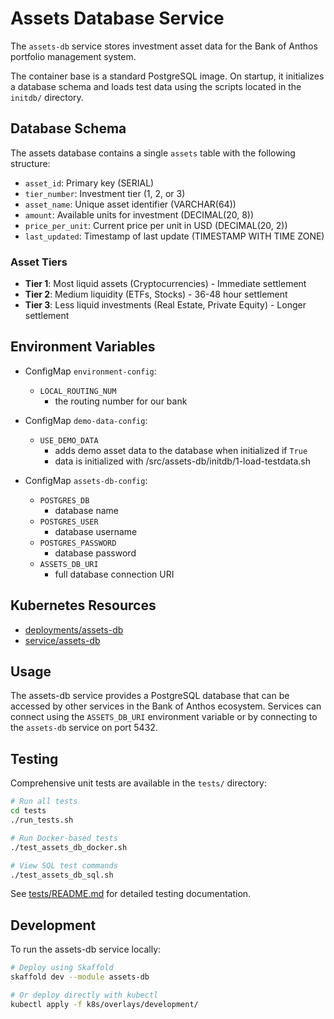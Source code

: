 # Assets Database Service

The `assets-db` service stores investment asset data for the Bank of Anthos portfolio management system.

The container base is a standard PostgreSQL image. On startup, it initializes
a database schema and loads test data using the scripts located in the `initdb/`
directory.

## Database Schema

The assets database contains a single `assets` table with the following structure:

- `asset_id`: Primary key (SERIAL)
- `tier_number`: Investment tier (1, 2, or 3)
- `asset_name`: Unique asset identifier (VARCHAR(64))
- `amount`: Available units for investment (DECIMAL(20, 8))
- `price_per_unit`: Current price per unit in USD (DECIMAL(20, 2))
- `last_updated`: Timestamp of last update (TIMESTAMP WITH TIME ZONE)

### Asset Tiers

- **Tier 1**: Most liquid assets (Cryptocurrencies) - Immediate settlement
- **Tier 2**: Medium liquidity (ETFs, Stocks) - 36-48 hour settlement
- **Tier 3**: Less liquid investments (Real Estate, Private Equity) - Longer settlement

## Environment Variables

- ConfigMap `environment-config`:
  - `LOCAL_ROUTING_NUM`
    - the routing number for our bank

- ConfigMap `demo-data-config`:
  - `USE_DEMO_DATA`
    - adds demo asset data to the database when initialized if `True`
    - data is initialized with /src/assets-db/initdb/1-load-testdata.sh

- ConfigMap `assets-db-config`:
  - `POSTGRES_DB`
    - database name
  - `POSTGRES_USER`
    - database username
  - `POSTGRES_PASSWORD`
    - database password
  - `ASSETS_DB_URI`
    - full database connection URI

## Kubernetes Resources

- [deployments/assets-db](/kubernetes-manifests/assets-db.yaml)
- [service/assets-db](/kubernetes-manifests/assets-db.yaml)

## Usage

The assets-db service provides a PostgreSQL database that can be accessed by other services
in the Bank of Anthos ecosystem. Services can connect using the `ASSETS_DB_URI` environment
variable or by connecting to the `assets-db` service on port 5432.

## Testing

Comprehensive unit tests are available in the `tests/` directory:

```bash
# Run all tests
cd tests
./run_tests.sh

# Run Docker-based tests
./test_assets_db_docker.sh

# View SQL test commands
./test_assets_db_sql.sh
```

See [tests/README.md](tests/README.md) for detailed testing documentation.

## Development

To run the assets-db service locally:

```bash
# Deploy using Skaffold
skaffold dev --module assets-db

# Or deploy directly with kubectl
kubectl apply -f k8s/overlays/development/
```